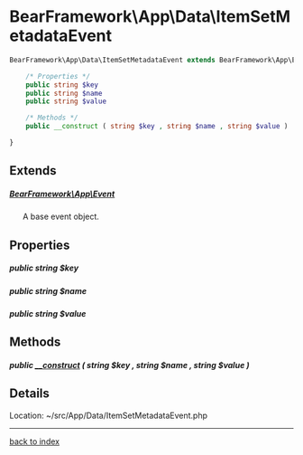 # BearFramework\App\Data\ItemSetMetadataEvent

```php
BearFramework\App\Data\ItemSetMetadataEvent extends BearFramework\App\Event {

	/* Properties */
	public string $key
	public string $name
	public string $value

	/* Methods */
	public __construct ( string $key , string $name , string $value )

}
```

## Extends

##### [BearFramework\App\Event](bearframework.app.event.class.md)

&nbsp;&nbsp;&nbsp;&nbsp;&nbsp;&nbsp;A base event object.

## Properties

##### public string $key

##### public string $name

##### public string $value

## Methods

##### public [__construct](bearframework.app.data.itemsetmetadataevent.__construct.method.md) ( string $key , string $name , string $value )

## Details

Location: ~/src/App/Data/ItemSetMetadataEvent.php

---

[back to index](index.md)

